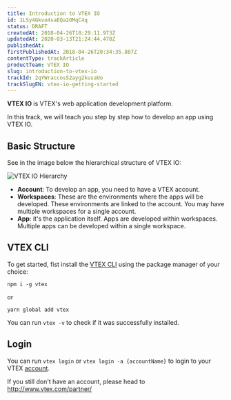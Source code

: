 ```yaml
---
title: Introduction to VTEX IO
id: 1LSy4Gkvo4saEQa2OMqC4q
status: DRAFT
createdAt: 2018-04-26T18:29:11.973Z
updatedAt: 2020-03-13T21:24:44.470Z
publishedAt: 
firstPublishedAt: 2018-04-26T20:34:35.807Z
contentType: trackArticle
productTeam: VTEX IO
slug: introduction-to-vtex-io
trackId: 2qYWraccosS2ayg2kusaUo
trackSlugEN: vtex-io-getting-started
---
```


__VTEX IO__ is VTEX's web application development platform.

In this track, we will teach you step by step how to develop an app using VTEX IO.

## Basic Structure

See in the image below the hierarchical structure of VTEX IO:

![VTEX IO Hierarchy](//images.ctfassets.net/alneenqid6w5/44SdYX37X2WKa6gicUKQWS/4b699f3355a2d9d70126354578d285cd/VTEX_IO_-_track_img.png)

- __Account__: To develop an app, you need to have a VTEX account.
- __Workspaces__: These are the environments where the apps will be developed. These environments are linked to the account. You may have multiple workspaces for a single account.
- __App__: it's the application itself. Apps are developed within workspaces. Multiple apps can be developed within a single workspace.

## VTEX CLI

To get started, fist install the [VTEX CLI](https://help.vtex.com/tutorial/vtex-io-toolbelt--sq7pQ21bqKa8QeQmmUKyG) using the package manager of your choice:

`npm i -g vtex`

or

`yarn global add vtex`

You can run `vtex -v` to check if it was successfully installed.

## Login

You can run `vtex login` or `vtex login -a {accountName}` to login to your VTEX [account](http://help.vtex.com/en/faq/what-is-an-account-for-vtex-io).

If you still don't have an account, please head to http://www.vtex.com/partner/
